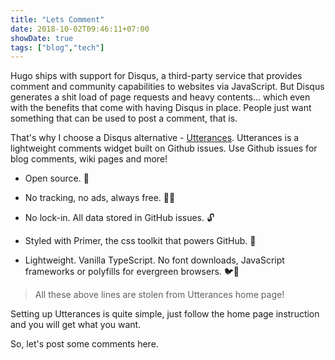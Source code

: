 ```yaml
---
title: "Lets Comment"
date: 2018-10-02T09:46:11+07:00
showDate: true
tags: ["blog","tech"]
---
```


Hugo ships with support for Disqus, a third-party service that provides comment and community capabilities to websites via JavaScript. But Disqus generates a shit load of page requests and heavy contents... which even with the benefits that come with having Disqus in place. People just want something that can be used to post a comment, that is.

That's why I choose a Disqus alternative - [Utterances](https://utteranc.es/). Utterances is a lightweight comments widget built on Github issues. Use Github issues for blog comments, wiki pages and more!

* Open source. 🙌

* No tracking, no ads, always free. 📡🚫

* No lock-in. All data stored in GitHub issues. 🔓

* Styled with Primer, the css toolkit that powers GitHub. 💅

* Lightweight. Vanilla TypeScript. No font downloads, JavaScript frameworks or polyfills for evergreen browsers. 🐦🌲

> All these above lines are stolen from Utterances home page!

Setting up Utterances is quite simple, just follow the home page instruction and you will get what you want.

So, let's post some comments here.
